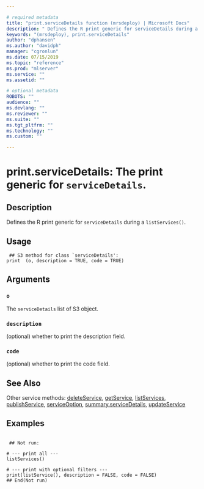 ```yaml
--- 

# required metadata 
title: "print.serviceDetails function (mrsdeploy) | Microsoft Docs" 
description: " Defines the R print generic for serviceDetails during a  listServices(). " 
keywords: "(mrsdeploy), print.serviceDetails" 
author: "dphansen"
ms.author: "davidph" 
manager: "cgronlun" 
ms.date: 07/15/2019
ms.topic: "reference" 
ms.prod: "mlserver"  
ms.service: "" 
ms.assetid: "" 

# optional metadata 
ROBOTS: "" 
audience: "" 
ms.devlang: "" 
ms.reviewer: "" 
ms.suite: "" 
ms.tgt_pltfrm: "" 
ms.technology: "" 
ms.custom: "" 

--- 
```





 # print.serviceDetails: The print generic for `serviceDetails`. 
 ## Description

Defines the R print generic for `serviceDetails` during a 
`listServices()`.


 ## Usage

```   
 ## S3 method for class `serviceDetails':
print  (o, description = TRUE, code = TRUE)

```

 ## Arguments



 ### `o`
 The `serviceDetails` list of S3 object. 



 ### `description`
 (optional) whether to print the description field. 



 ### `code`
 (optional) whether to print the code field. 



 ## See Also

Other service methods: [deleteService](deleteService.md),
[getService](getService.md), [listServices](listServices.md),
[publishService](publishService.md),
[serviceOption](serviceOption.md),
[summary.serviceDetails](summary.serviceDetails.md),
[updateService](updateService.md)

 ## Examples

 ```

  ## Not run:

# --- print all ---
listServices()

# --- print with optional filters ---
print(listService(), description = FALSE, code = FALSE)
 ## End(Not run) 
```

